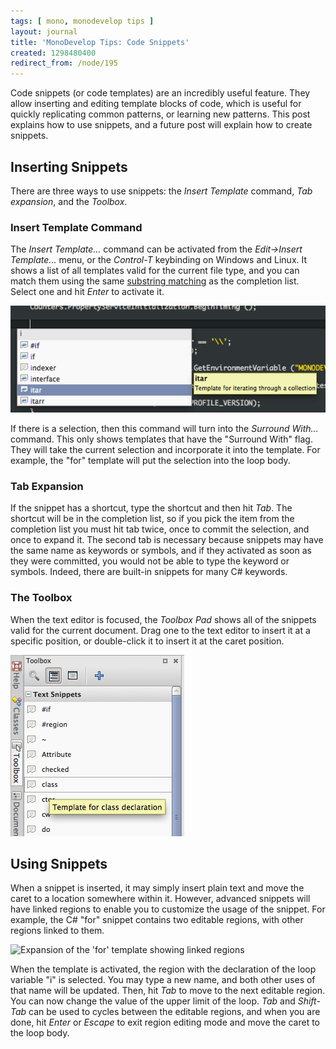 ```yaml
---
tags: [ mono, monodevelop tips ]
layout: journal
title: 'MonoDevelop Tips: Code Snippets'
created: 1298480400
redirect_from: /node/195
---
```

Code snippets (or code templates) are an incredibly useful feature. They allow
inserting and editing template blocks of code, which is useful for quickly
replicating common patterns, or learning new patterns. This post explains how to
use snippets, and a future post will explain how to create snippets.<!--break-->

## Inserting Snippets

There are three ways to use snippets: the _Insert Template_ command, _Tab
expansion_, and the _Toolbox_.

### Insert Template Command

The *Insert Template...* command can be activated from the _Edit->Insert
Template..._ menu, or the *Control-T* keybinding on Windows and Linux. It shows
a list of all templates valid for the current file type, and you can match them
using the same [substring
matching](/journal/2011/02/07/completion_list_filtering) as the completion list.
Select one and hit *Enter* to activate it.

![The Insert Template list](/files/images/md-tips/template-insert.png)

If there is a selection, then this command will turn into the *Surround With...*
command. This only shows templates that have the "Surround With" flag. They will
take the current selection and incorporate it into the template. For example,
the "for" template will put the selection into the loop body.

### Tab Expansion

If the snippet has a shortcut, type the shortcut and then hit *Tab*. The
shortcut will be in the completion list, so if you pick the item from the
completion list you must hit tab twice, once to commit the selection, and once
to expand it. The second tab is necessary because snippets may have the same
name as keywords or symbols, and if they activated as soon as they were
committed, you would not be able to type the keyword or symbols. Indeed, there
are built-in snippets for many C# keywords.

### The Toolbox

When the text editor is focused, the *Toolbox Pad* shows all of the snippets
valid for the current document. Drag one to the text editor to insert it at a
specific position, or double-click it to insert it at the caret position.

![Code Snippets in the Toolbox](/files/images/md-tips/template-toolbox.png)

## Using Snippets

When a snippet is inserted, it may simply insert plain text and move the caret
to a location somewhere within it. However, advanced snippets will have linked
regions to enable you to customize the usage of the snippet. For example, the C#
"for" snippet contains two editable regions, with other regions linked to them.

![Expansion of the 'for' template showing linked
regions](/files/images/md-tips/template-for-regions.png)

When the template is activated, the region with the declaration of the loop
variable "i" is selected. You may type a new name, and both other uses of that
name will be updated. Then, hit _Tab_ to move to the next editable region. You
can now change the value of the upper limit of the loop. _Tab_ and _Shift-Tab_
can be used to cycles between the editable regions, and when you are done, hit
_Enter_ or _Escape_ to exit region editing mode and move the caret to the loop
body.
